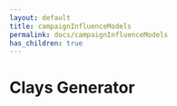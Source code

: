 ```yaml
---
layout: default
title: campaignInfluenceModels
permalink: docs/campaignInfluenceModels
has_children: true
---
```



# Clays Generator

